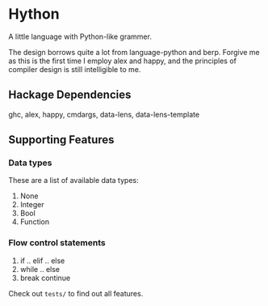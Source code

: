# Hython

A little language with Python-like grammer.

The design borrows quite a lot from language-python and berp.
Forgive me as this is the first time I employ alex and happy, and the principles of compiler design
is still intelligible to me.

## Hackage Dependencies

ghc, alex, happy, cmdargs, data-lens, data-lens-template

## Supporting Features

### Data types

These are a list of available data types:

1. None
2. Integer
3. Bool
4. Function

### Flow control statements

1. if .. elif .. else
2. while .. else
3. break continue

Check out `tests/` to find out all features.
